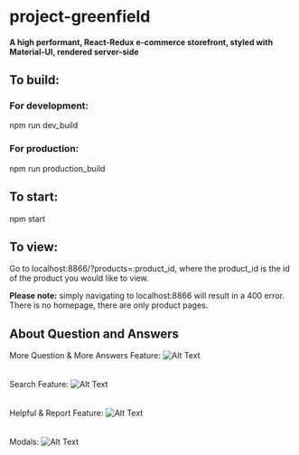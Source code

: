 # project-greenfield

#### A high performant, React-Redux e-commerce storefront, styled with Material-UI, rendered server-side

## To build:
### For development:
npm run dev_build

### For production:
npm run production_build

## To start:
npm start

## To view:
Go to localhost:8866/?products=:product_id, where the product_id is the id of the product you would like to view.

**Please note:** simply navigating to localhost:8866 will result in a 400 error. There is no homepage, there are only product pages.


## About Question and Answers
More Question & More Answers Feature:
![Alt Text](https://media.giphy.com/media/J4mWNwB1RPzSdCULl2/giphy.gif)
<br/>
<br/>
<br/>
Search Feature:
![Alt Text](https://media.giphy.com/media/eIsNos72KHaXyp9wPz/giphy.gif)
<br/>
<br/>
<br/>
Helpful & Report Feature:
![Alt Text](https://media.giphy.com/media/H4JHZjcrBKTGUPKw3C/giphy.gif)
<br/>
<br/>
<br/>
Modals: 
![Alt Text](https://media.giphy.com/media/J5LkWEGFZ3jvf9HM6H/giphy.gif)



